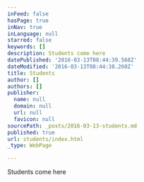 ```yaml
---
inFeed: false
hasPage: true
inNav: true
inLanguage: null
starred: false
keywords: []
description: Students come here
datePublished: '2016-03-13T08:44:39.568Z'
dateModified: '2016-03-13T08:44:38.260Z'
title: Students
author: []
authors: []
publisher:
  name: null
  domain: null
  url: null
  favicon: null
sourcePath: _posts/2016-03-13-students.md
published: true
url: students/index.html
_type: WebPage

---
```

Students come here